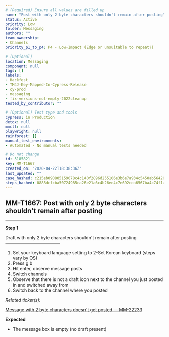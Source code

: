 ```yaml
---
# (Required) Ensure all values are filled up
name: "Post with only 2 byte characters shouldn't remain after posting"
status: Active
priority: Low
folder: Messaging
authors: ""
team_ownership: 
- Channels
priority_p1_to_p4: P4 - Low-Impact (Edge or unsuitable to repeat?)

# (Optional)
location: Messaging
component: null
tags: []
labels: 
- Hackfest
- TM4J-Key-Mapped-In-Cypress-Release
- cy-prod
- messaging
- fix-versions-not-empty-2022cleanup
tested_by_contributor: ""

# (Optional) Test type and tools
cypress: in Production
detox: null
mmctl: null
playwright: null
rainforest: []
manual_test_environments:
- Automated - No manual tests needed

# Do not change
id: 5185821
key: MM-T1667
created_on: "2020-04-22T18:38:36Z"
last_updated: ""
case_hashed: c215eb090805159078c4c140f2896d255106e3b6e7a934c5450ab56420f00fbfa9a6bd918acb9045d8b0cb8ead56cd3b
steps_hashed: 0888dcfcba50724985ca26e21a6c4b26ee4c7e692cea6567ba4c74f1ad6f936c89a9ce25df5c86bbbf46c7204f4a2f09
---
```


<!-- (Auto-generated) Based on frontmatter's "key" and "name" -->

## MM-T1667: Post with only 2 byte characters shouldn't remain after posting

---

**Step 1**

Draft with only 2 byte characters shouldn't remain after posting\
–––––––––––––––––––––––––

1. Set your keyboard language setting to 2-Set Korean keyboard (steps vary by OS)
2. Press g b
3. Hit enter, observe message posts
4. Switch channels
5. Observe that there is not a draft icon next to the channel you just posted in and switched away from
6. Switch back to the channel where you posted

_Related ticket(s):_

[Message with 2 byte characters doesn't get posted — MM-22233](https://mattermost.atlassian.net/browse/MM-22233)

**Expected**

- The message box is empty (no draft present)
